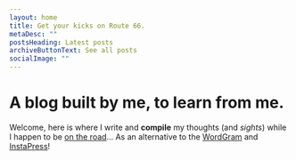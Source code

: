 ```yaml
---
layout: home
title: Get your kicks on Route 66.
metaDesc: ""
postsHeading: Latest posts
archiveButtonText: See all posts
socialImage: ""
---
```

# A blog built by me, to learn from me.

Welcome, here is where I write and **compile** my thoughts (and *sights*) while I happen to be [on the road](blog.yilunzhang.com/where)... As an alternative to the [WordGram](Wordpress.com) and [InstaPress](https://www.instagram.com/zhangyilun1337/)!